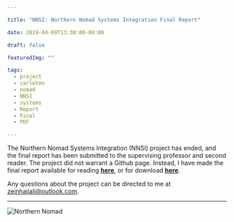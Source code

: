```yaml
---

title: "NNSI: Northern Nomad Systems Integration Final Report"

date: 2019-04-09T13:30:00-04:00

draft: false

featuredImg: ""

tags:
  - project
  - carleton
  - nomad
  - NNSI
  - systems
  - Report
  - Final
  - PDF

---
```


The Northern Nomad Systems Integration (NNSI) project has ended, and the final report has been submitted to the supervising professor and second reader. The project did not warrant a Github page. Instead, I have made the final report available for reading [**here**](/media/NNSI/ZeinHajjAli-NNSI-FinalReport.pdf), or for download [**here**](https://github.com/ZeinHajjAli/ZeinHajjAli.github.io/raw/master/media/NNSI/ZeinHajjAli-NNSI-FinalReport.pdf). 

Any questions about the project can be directed to me at 
[zeinhajjali@outlook.com](mailto:zeinhajjali@outlook.com).

---

![Northern Nomad](/media/NNSI/NomadEdited.jpg)